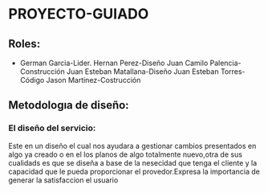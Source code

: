 # PROYECTO-GUIADO
## Roles:
+ German Garcia-Lider.
Hernan Perez-Diseño
Juan Camilo Palencia-Construcción
Juan Esteban Matallana-Diseño
Juan Esteban Torres-Código
Jason Martinez-Costrucción
## Metodologıa de diseño:
### El diseño del servicio:
Este en un diseño el cual nos ayudara a gestionar cambios presentados en algo ya creado o en el los planos de algo totalmente nuevo,otra de sus cualidads es que se diseña a base de la nesecidad que tenga el cliente y la capacidad que le pueda proporcionar el provedor.Expresa la importancia de generar la satisfaccion el usuario

